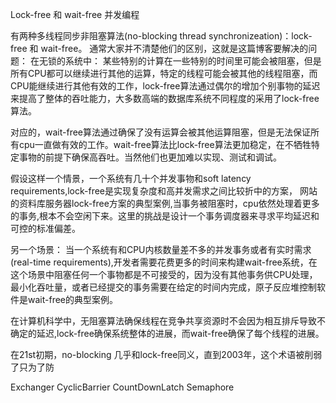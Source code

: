 Lock-free 和 wait-free 并发编程

有两种多线程同步非阻塞算法(no-blocking thread synchronizeation)：lock-free 和 wait-free。
通常大家并不清楚他们的区别，这就是这篇博客要解决的问题：
在无锁的系统中：
   某些特别的计算在一些特别的时间里可能会被阻塞，但是所有CPU都可以继续进行其他的运算，特定的线程可能会被其他的线程阻塞，而CPU能继续进行其他有效的工作，lock-free算法通过偶尔的增加个别事物的延迟来提高了整体的吞吐能力，大多数高端的数据库系统不同程度的采用了lock-free算法。

对应的，wait-free算法通过确保了没有运算会被其他运算阻塞，但是无法保证所有cpu一直做有效的工作。wait-free算法比lock-free算法更加稳定，在不牺牲特定事物的前提下确保高吞吐。当然他们也更加难以实现、测试和调试。

假设这样一个情景，一个系统有几十个并发事物和soft latency
requirements,lock-free是实现复杂度和高并发需求之间比较折中的方案，
网站的资料库服务器lock-free方案的典型案例,当事务被阻塞时，cpu依然处理着更多的事务,根本不会空闲下来。这里的挑战是设计一个事务调度器来寻求平均延迟和可控的标准偏差。

另一个场景：
当一个系统有和CPU内核数量差不多的并发事务或者有实时需求(real-time
requirements),开发者需要花费更多的时间来构建wait-free系统，在这个场景中阻塞任何一个事物都是不可接受的，因为没有其他事务供CPU处理，最小化吞吐量，或者已经提交的事务需要在给定的时间内完成，原子反应堆控制软件是wait-free的典型案例。

在计算机科学中，无阻塞算法确保线程在竞争共享资源时不会因为相互排斥导致不确定的延迟,lock-free确保系统整体的进展，而wait-free确保了每个线程的进展。

在21st初期，no-blocking
几乎和lock-free同义，直到2003年，这个术语被削弱了只为了防



Exchanger CyclicBarrier
CountDownLatch
Semaphore

